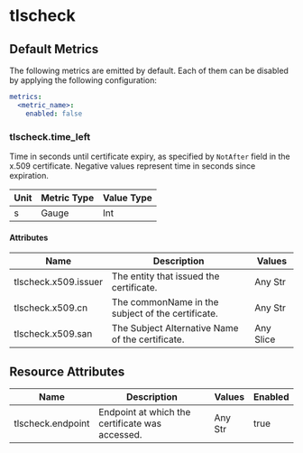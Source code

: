 [comment]: <> (Code generated by mdatagen. DO NOT EDIT.)

# tlscheck

## Default Metrics

The following metrics are emitted by default. Each of them can be disabled by applying the following configuration:

```yaml
metrics:
  <metric_name>:
    enabled: false
```

### tlscheck.time_left

Time in seconds until certificate expiry, as specified by `NotAfter` field in the x.509 certificate. Negative values represent time in seconds since expiration.

| Unit | Metric Type | Value Type |
| ---- | ----------- | ---------- |
| s | Gauge | Int |

#### Attributes

| Name | Description | Values |
| ---- | ----------- | ------ |
| tlscheck.x509.issuer | The entity that issued the certificate. | Any Str |
| tlscheck.x509.cn | The commonName in the subject of the certificate. | Any Str |
| tlscheck.x509.san | The Subject Alternative Name of the certificate. | Any Slice |

## Resource Attributes

| Name | Description | Values | Enabled |
| ---- | ----------- | ------ | ------- |
| tlscheck.endpoint | Endpoint at which the certificate was accessed. | Any Str | true |
